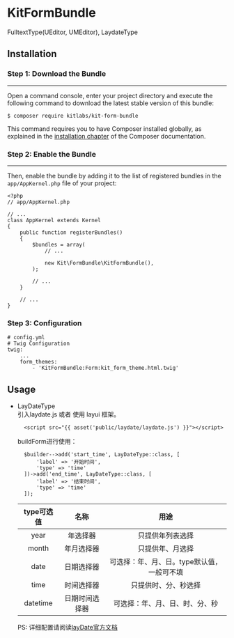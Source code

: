 # KitFormBundle
FulltextType(UEditor, UMEditor), LaydateType

## Installation
 
### Step 1: Download the Bundle
---------------------------
 
Open a command console, enter your project directory and execute the
following command to download the latest stable version of this bundle:
 
	
	$ composer require kitlabs/kit-form-bundle

 
This command requires you to have Composer installed globally, as explained
in the [installation chapter](https://getcomposer.org/doc/00-intro.md)
of the Composer documentation.
 
### Step 2: Enable the Bundle
---------------------------
 
Then, enable the bundle by adding it to the list of registered bundles
in the `app/AppKernel.php` file of your project:

	<?php
	// app/AppKernel.php
	 
	// ...
	class AppKernel extends Kernel
	{
	    public function registerBundles()
	    {
	        $bundles = array(
	            // ...
	 
	            new Kit\FormBundle\KitFormBundle(),
	        );
	 
	        // ...
	    }
	 
	    // ...
	}

### Step 3: Configuration 

	# config.yml
	# Twig Configuration
	twig:
	    ...
	    form_themes:
	        - 'KitFormBundle:Form:kit_form_theme.html.twig'

## Usage
- LayDateType  
	引入laydate.js 或者 使用 layui 框架。

		<script src="{{ asset('public/laydate/laydate.js') }}"></script>

	buildForm进行使用：

		$builder-->add('start_time', LayDateType::class, [
            'label' => '开始时间',
            'type' => 'time'
        ])->add('end_time', LayDateType::class, [
            'label' => '结束时间',
            'type' => 'time'
        ]);

	| type可选值	| 名称 |	用途 |
	| :---: | :---:| :---: |
	| year | 年选择器  |	只提供年列表选择 |
	| month	| 年月选择器	| 只提供年、月选择 |
	| date	| 日期选择器	| 可选择：年、月、日。type默认值，一般可不填 |
	| time	| 时间选择器	| 只提供时、分、秒选择 |
	| datetime	| 日期时间选择器	| 可选择：年、月、日、时、分、秒 |


	PS: 详细配置请阅读[layDate官方文档](http://www.layui.com/laydate/)